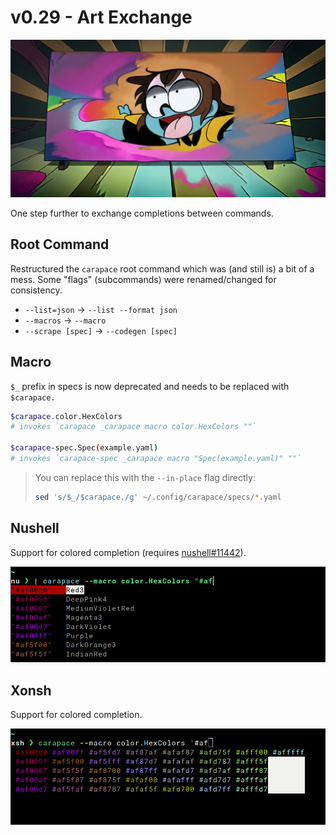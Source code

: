 # v0.29 - Art Exchange

![](./v0.29/banner.png)

One step further to exchange completions between commands.

## Root Command

Restructured the `carapace` root command which was (and still is) a bit of a mess.
Some "flags" (subcommands) were renamed/changed for consistency.

- `--list=json` -> `--list --format json`
- `--macros` -> `--macro`
- `--scrape [spec]` -> `--codegen [spec]`

## Macro

`$_` prefix in specs is now deprecated and needs to be replaced with `$carapace.`

```sh
$carapace.color.HexColors
# invokes `carapace _carapace macro color.HexColors ""`

$carapace-spec.Spec(example.yaml)
# invokes `carapace-spec _carapace macro "Spec(example.yaml)" ""`
```

> You can replace this with the `--in-place` flag directly:
> ```sh
> sed 's/$_/$carapace./g' ~/.config/carapace/specs/*.yaml
> ```
  
## Nushell

Support for colored completion (requires [nushell#11442](https://github.com/nushell/nushell/pull/11442)).

![](./v0.29/nushell.png)

## Xonsh

Support for colored completion.

![](./v0.29/xonsh.png)

